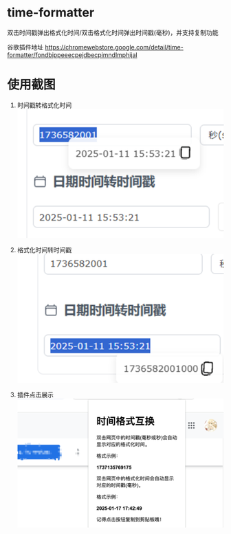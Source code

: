 # time-formatter

双击时间戳弹出格式化时间/双击格式化时间弹出时间戳(毫秒)，并支持复制功能

谷歌插件地址
https://chromewebstore.google.com/detail/time-formatter/fondbippeeecpejdbecpimndlmphijal


# 使用截图

1. 时间戳转格式化时间
![](https://github.com/alery315/time-formatter/blob/main/shot/Snipaste_2025-01-11_15-54-01.png)

3. 格式化时间转时间戳
![](/shot/Snipaste_2025-01-11_15-54-31.png)

4. 插件点击展示
![](/shot/Snipaste_2025-01-17_17-44-0922.png)
